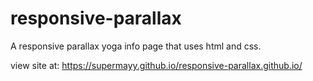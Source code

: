 # responsive-parallax
A responsive parallax yoga info page that uses html and css.

view site at: https://supermayy.github.io/responsive-parallax.github.io/
